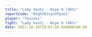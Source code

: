 ```yaml
---
title: "Lady Vashj - Wipe 8 (46%)"
reportCode: "9VghCRJvynYPpxG1"
player: "Touinki"
fight: "Lady Vashj - Wipe 8 (46%)"
date: 2021-10-10T19:07:58.024000+00:00
---
```

